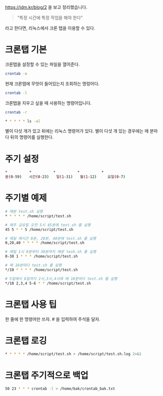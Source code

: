 https://jdm.kr/blog/2 을 보고 정리했습니다.

> "특정 시간에 특정 작업을 해야 한다"

라고 한다면, 리눅스에서 크론 탭을 이용할 수 있다.

# 크론탭 기본

크론탭을 설정할 수 있는 파일을 열어준다.

```bash
crontab -e
```

현재 크론탭에 무엇이 들어있는지 조회하는 명렁어다.

```bash
crontab -l
```

크론탭을 지우고 싶을 때 사용하는 명령어입니다.

```bash
crontab -r
```

```bash
* * * * * ls -al
```

별이 다섯 개가 있고 뒤에는 리눅스 명령어가 있다.
별이 다섯 개 있는 경우에는 매 분마다 뒤의 명령어를 실행한다.

# 주기 설정

```bash
*　　　　　　*　　　　　　*　　　　　　*　　　　　　*
분(0-59)　　시간(0-23)　　일(1-31)　　월(1-12)　　　요일(0-7)
```

# 주기별 예제

```bash
# 매분 test.sh 실행
* * * * * /home/script/test.sh
```

```bash
# 매주 금요일 오전 5시 45분에 test.sh 를 실행
45 5 * * 5 /home/script/test.sh
```

```bash
# 매일 매시간 0분, 20분, 40분에 test.sh 를 실행
0,20,40 * * * * /home/script/test.sh
```

```bash
# 매일 1시 0분부터 30분까지 매분 tesh.sh 를 실행
0-30 1 * * * /home/script/test.sh
```

```bash
# 매 10분마다 test.sh 를 실행
*/10 * * * * /home/script/test.sh
```

```bash
# 5일에서 6일까지 2시,3시,4시에 매 10분마다 test.sh 를 실행
*/10 2,3,4 5-6 * * /home/script/test.sh
```

# 크론탭 사용 팁

한 줄에 한 명령어만 쓰자.
\# 을 입력하여 주석을 달자.

# 크론탭 로깅

```bash
* * * * * /home/script/test.sh > /home/script/test.sh.log 2>&1
```

# 크론탭 주기적으로 백업

```bash
50 23 * * * crontab -l > /home/bak/crontab_bak.txt
```
